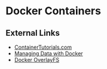 # Docker Containers

## External Links

* [ContainerTutorials.com](http://containertutorials.com/)
* [Managing Data with Docker](https://docs.docker.com/storage/)
* [Docker OverlayFS](https://docs.docker.com/storage/storagedriver/overlayfs-driver/)

